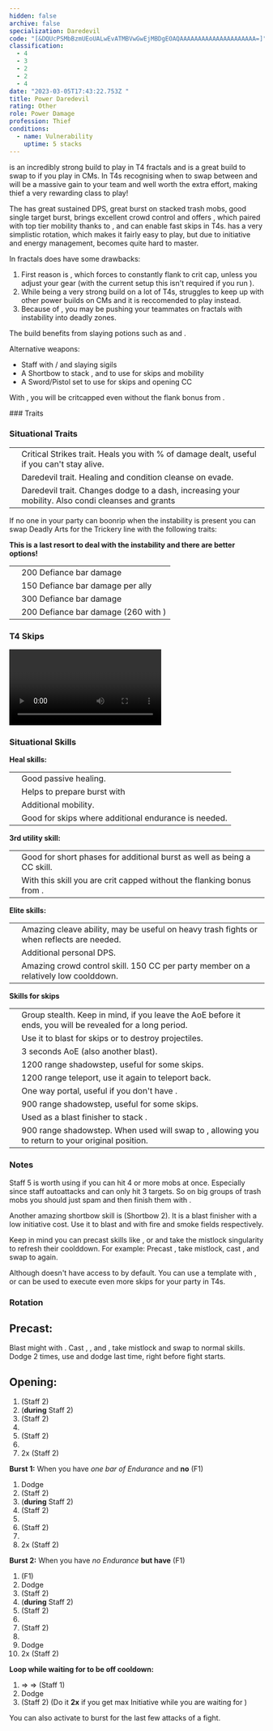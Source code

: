 ```yaml
---
hidden: false
archive: false
specialization: Daredevil
code: "[&DQUcPSMbBzmUEoUALwEvATMBVwGwEjMBDgEOAQAAAAAAAAAAAAAAAAAAAAA=]"
classification:
  - 4
  - 3
  - 2
  - 2
  - 4
date: "2023-03-05T17:43:22.753Z "
title: Power Daredevil
rating: Other
role: Power Damage
profession: Thief
conditions:
  - name: Vulnerability
    uptime: 5 stacks
---
```

 
<Warning>
<Specialization name="Daredevil" text="Power Daredevil"/> is an incredibly strong build to play in T4 fractals and is a great build to swap to if you play <BuildLink build="Condi Specter" specialization="Specter"/> in CMs. In T4s recognising when to swap between <Specialization name="Daredevil" text="Power Daredevil"/> and <Specialization name="Specter" text="Condi Specter"/> will be a massive gain to your team and well worth the extra effort, making thief a very rewarding class to play!
</Warning>

The <Specialization name="Daredevil" text="Power Daredevil"/> has great sustained DPS, great burst on stacked trash mobs, good single target burst, brings excellent crowd control and offers <Effect name="Stealth"/>, which paired with top tier mobility thanks to <Skill id="13025"/>, <Skill id="13002"/> and <Skill id="13064"/> can enable fast skips in T4s. <Specialization name="Daredevil"/> has a very simplistic rotation, which makes it fairly easy to play, but due to initiative and energy management, <Specialization name="Daredevil"/> becomes quite hard to master.

In fractals <Specialization name="Daredevil" text="Power Daredevil"/> does have some drawbacks:

1. First reason is <Trait id="1268"/>, which forces <Specialization name="Daredevil"/> to constantly flank to crit cap, unless you adjust your gear (with the current setup this isn't required if you run <Skill name="Signet of Agility"/>).
2. While being a very strong build on a lot of T4s, <Specialization name="Daredevil" text="Power Daredevil"/> struggles to keep up with other power builds on CMs and it is reccomended to play <BuildLink build="Condi Specter" specialization="Specter"/> instead.
3. Because of <Trait id="2047"/>, you may be pushing your teammates on fractals with <Instability name="Social Awkwardness"/> instability into deadly zones.

The build benefits from slaying potions such as <Item id="50082"/> and <Item name="Impact" type="Sigil"/>.

<Divider text="Equipment"/>

<CharacterWithAr>  
<Character title="Power Daredevil" gear='{"attributes":{"profession":"Thief","specialization":"Daredevil","data":{"Health":18185,"Armor":2343,"Power":3930,"Precision":2009,"Toughness":1225,"Vitality":1654,"Ferocity":1706,"Condition Damage":750,"Expertise":0,"Concentration":225,"Healing Power":0,"Agony Resistance":150,"Condition Duration":0,"Boon Duration":0.15,"Critical Chance":1.0004761904761905,"Critical Damage":2.6373333333333333,"Power Coefficient":2925,"Power2 Coefficient":0,"Burning Coefficient":0,"Bleeding Coefficient":0,"Poison Coefficient":0.94,"Torment Coefficient":0,"Confusion Coefficient":0,"Flat DPS":0,"Siphon Base Coefficient":139.75,"Effective Power":36335.27381797647,"NonCrit Effective Power":12262.819525453036,"Power DPS":40924.40351081293,"Power2 DPS":0,"Siphon DPS":139.75,"Bleeding Damage":96.3125,"Bleeding Stacks":0,"Bleeding DPS":0,"Burning Damage":355.421875,"Burning Stacks":0,"Burning DPS":0,"Confusion Damage":118.665625,"Confusion Stacks":0,"Confusion DPS":0,"Poison Damage":112.84375,"Poison Stacks":0.94,"Poison DPS":106.07312499999999,"Torment Damage":142.74375,"Torment Stacks":0,"Torment DPS":0,"Damage":41170.226635812935,"Effective Health":104680191.6344205,"Survivability":53218.1960520694,"Effective Healing":390,"Healing":390}},"armor":{"weight":"Medium","helmAffix":"Berserker","helmRuneId":24836,"helmRune":"Scholar","helmRuneCount":6,"helmInfusionId":37131,"shouldersAffix":"Assassin","shouldersRuneId":24836,"shouldersRune":"Scholar","shouldersRuneCount":6,"shouldersInfusionId":37131,"coatAffix":"Berserker","coatRuneId":24836,"coatRune":"Scholar","coatRuneCount":6,"coatInfusionId":37131,"glovesAffix":"Berserker","glovesRuneId":24836,"glovesRune":"Scholar","glovesRuneCount":6,"glovesInfusionId":37131,"leggingsAffix":"Berserker","leggingsRuneId":24836,"leggingsRune":"Scholar","leggingsRuneCount":6,"leggingsInfusionId":37131,"bootsAffix":"Berserker","bootsRuneId":24836,"bootsRune":"Scholar","bootsRuneCount":6,"bootsInfusionId":37131},"weapon":{"weapon1MainId":30698,"weapon1MainType":"Staff","weapon1MainSigil1Id":24615,"weapon1MainAffix":"Berserker","weapon1MainInfusion1Id":37131,"weapon1MainInfusion2Id":37131,"weapon1MainSigil2Id":24868,"weapon2MainInfusion2Id":37131,"weapon2MainSigil2Id":24868},"backAndTrinket":{"backItemAffix":"Berserker","backItemInfusion1Id":37131,"backItemInfusion2Id":37131,"amuletAffix":"Berserker","ring1Affix":"Berserker","ring1Infusion1Id":37131,"ring1Infusion2Id":37131,"ring1Infusion3Id":37131,"ring2Affix":"Berserker","ring2Infusion1Id":37131,"ring2Infusion2Id":37131,"ring2Infusion3Id":37131,"accessory1Affix":"Assassin","accessory1InfusionId":37131,"accessory2Affix":"Berserker","accessory2InfusionId":37131},"consumables":{"foodId":91805,"utilityId":77569},"skills":{"healId":"","utility1Id":13046,"utility2Id":30868,"utility3Id":"","eliteId":""},"assumedBuffs":{"value":[{"id":"might","type":"Boon"},{"id":"fury","type":"Boon"},{"id":"protection","type":"Boon"},{"id":"vulnerability","type":"Condition"},{"id":"jade-bot","gw2id":96613,"type":"Item"},{"id":"omnipotion","gw2id":79722,"type":"Item"}]},"traits":{"selection":[[1245,1704,1269],[1268,1272,1904],[1933,1893,2047]],"lines":[28,35,7]}}'>

Alternative weapons:

- Staff with <Item id="36053" disableText/> / <Item id="24615" disableText/> and slaying sigils
- A Shortbow to stack <Boon name="Might"/>, <Effect name="Stealth"/> and to use for skips and mobility
- A Sword/Pistol set to use for skips and opening CC

With <Skill name="Signet of Agility"/>, you will be critcapped even without the flank bonus from <Trait id="1268"/>.

</Character>
</CharacterWithAr>

<Divider text="Build"/>

<Grid>
<GridItem sm="7">
### Traits
<Traits traits1="Deadly Arts" traits1Selected="Dagger Training, Revealed Training, Executioner" traits2="Critical Strikes" traits2Selected="Twin Fangs, Practiced Tolerance, No Quarter" traits3="Daredevil" traits3Selected="Marauders Resilience, Havoc Specialist, Bounding Dodger"/>

### Situational Traits

|                                           |                                                                                                                             |
| ----------------------------------------- | --------------------------------------------------------------------------------------------------------------------------- |
| <Trait id="1702" size="big" disableText/> | Critical Strikes trait. Heals you with % of damage dealt, useful if you can't stay alive.                                   |
| <Trait id="2023" size="big" disableText/> | Daredevil trait. Healing and condition cleanse on evade.                                                                    |
| <Trait id="1964" size="big" disableText/> | Daredevil trait. Changes dodge to a dash, increasing your mobility. Also condi cleanses and grants <Boon name="Swiftness"/> |

If no one in your party can boonrip when the <Instability name="No Pain, No Gain"/> instability is present you can swap Deadly Arts for the Trickery line with the following traits:

<Traits unembossed traits1="Trickery" traits1Id="44" traits1SelectedIds="1163,1277,1158"/>

<Warning>

**This is a last resort to deal with the instability and there are better options!**

</Warning>

|                     |                                                       |
| ------------------- | ----------------------------------------------------- |
| <Skill id="30693"/> | 200 Defiance bar damage                               |
| <Skill id="13132"/> | 150 Defiance bar damage per ally                      |
| <Skill id="13057"/> | 300 Defiance bar damage                               |
| <Skill id="13012"/> | 200 Defiance bar damage (260 with <Item id="24639"/>) |

### T4 Skips
<Video youtube="Alpgs_GaZV0"/>

</GridItem>

<GridItem sm="5">

### Situational Skills

**Heal skills:**

|                                            |                                                      |
| ------------------------------------------ | ---------------------------------------------------- |
| <Skill id="13050" size="big" disableText/> | Good passive healing.                                |
| <Skill id="13027" size="big" disableText/> | Helps to prepare burst with <Trait id="1704"/>       |
| <Skill id="13021" size="big" disableText/> | Additional mobility.                                 |
| <Skill id="30400" size="big" disableText/> | Good for skips where additional endurance is needed. |

**3rd utility skill:**

|                                            |                                                                                         |
| ------------------------------------------ | --------------------------------------------------------------------------------------- |
| <Skill id="13057" size="big" disableText/> | Good for short phases for additional burst as well as being a CC skill.                 |
| <Skill id="13062" size="big" disableText/> | With this skill you are crit capped without the flanking bonus from <Trait id="1268"/>. |

**Elite skills:**

|                                            |                                                                                          |
| ------------------------------------------ | ---------------------------------------------------------------------------------------- |
| <Skill id="13085" size="big" disableText/> | Amazing cleave ability, may be useful on heavy trash fights or when reflects are needed. |
| <Skill id="13082" size="big" disableText/> | Additional personal DPS.                                                                 |
| <Skill id="13132" size="big" disableText/> | Amazing crowd control skill. 150 CC per party member on a relatively low coolddown.      |

**Skills for skips**

|                                            |                                                                                                                     |
| ------------------------------------------ | ------------------------------------------------------------------------------------------------------------------- |
| <Skill id="13117" size="big" disableText/> | Group stealth. Keep in mind, if you leave the AoE before it ends, you will be revealed for a long period.           |
| <Skill id="13065" size="big" disableText/> | Use it to blast <Effect name="Stealth"/> for skips or to destroy projectiles.                                       |
| <Skill id="13044" size="big" disableText/> | 3 seconds AoE <Effect name="Stealth"/> (also another blast).                                                        |
| <Skill id="13064" size="big" disableText/> | 1200 range shadowstep, useful for some skips.                                                                       |
| <Skill id="13002" size="big" disableText/> | 1200 range teleport, use it again to teleport back.                                                                 |
| <Skill id="13038" size="big" disableText/> | One way portal, useful if you don't have <Item id="78978"/>.                                                        |
| <Skill id="13025" size="big" disableText/> | 900 range shadowstep, useful for some skips.                                                                        |
| <Skill id="13041" size="big" disableText/> | Used as a blast finisher to stack <Effect name="Stealth"/>.                                                         |
| <Skill id="13015" size="big" disableText/> | 900 range shadowstep. When used will swap to <Skill id="13128"/>, allowing you to return to your original position. |

</GridItem>
</Grid>

<Divider text="Rotation / Skill Usage"/>

### Notes

Staff 5 <Skill id="30597"/> is worth using if you can hit 4 or more mobs at once. Especially since staff autoattacks and <Skill id="29911"/> can only hit 3 targets. So on big groups of trash mobs you should just spam <Skill id="30597"/> and then finish them with <Skill id="13085"/>.

Another amazing shortbow skill is <Skill id="13041"/> (Shortbow 2). It is a blast finisher with a low initiative cost. Use it to blast <Boon name="Might"/> and <Effect name="Stealth"/> with fire and smoke fields respectively.

Keep in mind you can precast skills like <Skill id="13037"/>, <Skill id="13082"/> or <Skill id="13132"/> and take the mistlock singularity to refresh their coolddown. For example: Precast <Skill id="13082"/>, take mistlock, cast <Skill id="13132"/>, and swap to <Skill id="13082"/> again.

Although <Specialization name="Daredevil"/> doesn't have access to <Effect name="Superspeed"/> by default. You can use a template with <Item id="88118"/>, <Item id="85244"/> or <Item id="49940"/> can be used to execute even more skips for your party in T4s.

### Rotation

## Precast:

Blast might with <Skill id="13041"/>. Cast <Skill id="13037"/>, <Skill id="13055"/>, <Skill id="13096"/> and <Skill id="13082"/>, take mistlock and swap to normal skills. Dodge 2 times, use <Skill id="13027"/> and dodge last time, right before fight starts.

## Opening:

1. <Skill id="29911"/> (Staff 2)
2. <Skill id="13046"/> (**during** Staff 2)
3. <Skill id="29911"/> (Staff 2)
4. <Skill id="30868"/>
5. <Skill id="29911"/> (Staff 2)
6. <Skill id="30693"/>
7. <Skill id="29911"/> 2x (Staff 2)

**Burst 1:** When you have _one bar of Endurance_ and **no** <Skill id="13014"/> (F1)

1. Dodge
2. <Skill id="29911"/> (Staff 2)
3. <Skill id="13046"/> (**during** Staff 2)
4. <Skill id="29911"/> (Staff 2)
5. <Skill id="30868"/>
6. <Skill id="29911"/> (Staff 2)
7. <Skill id="30693"/>
8. <Skill id="29911"/> 2x (Staff 2)

**Burst 2:** When you have _no Endurance_ **but have** <Skill id="13014"/> (F1)

1. <Skill id="13014"/> (F1)
2. Dodge
3. <Skill id="29911"/> (Staff 2)
4. <Skill id="13046"/> (**during** Staff 2)
5. <Skill id="29911"/> (Staff 2)
6. <Skill id="30868"/>
7. <Skill id="29911"/> (Staff 2)
8. <Skill id="30693"/>
9. Dodge
10. <Skill id="29911"/> 2x (Staff 2)

**Loop while waiting for <Skill id="13046"/> to be off cooldown:**

1. <Skill id="30614"/> => <Skill id="30135" disableText/> => <Skill id="30434" disableText/> (Staff 1)
2. Dodge
3. <Skill id="29911"/> (Staff 2) (Do it **2x** if you get max Initiative while you are waiting for <Skill id="13046"/>)

You can also activate <Skill id="13046"/> to burst for the last few attacks of a fight.
